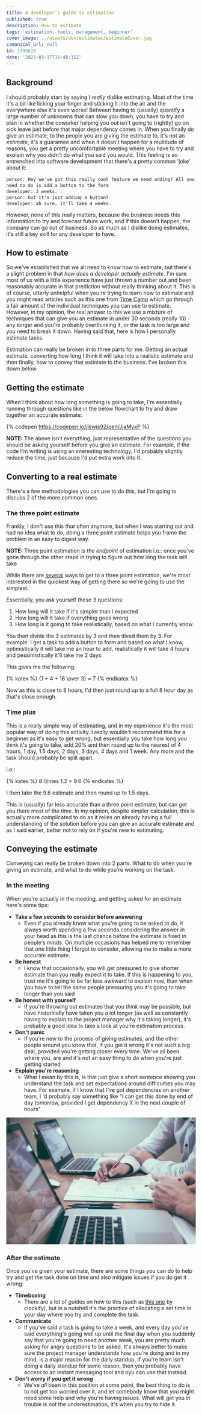 ```yaml
---
title: A developer's guide to estimation
published: true
description: How to estimate
tags: 'estimation, tools, management, beginner'
cover_image: ../assets/dev/estimates/estimateCover.jpg
canonical_url: null
id: 1395819
date: '2023-03-17T16:48:15Z'
---
```


## Background

I should probably start by saying I *really* dislike estimating.  Most of the time it's a bit like licking your finger and sticking it into the air and the everywhere else it's even worse! Between having to (usually) quantify a large number of unknowns that can slow you down, you have to try and plan in whether the coworker helping you out isn't going to (rightly) go on sick leave just before that major dependency comes in. When you finally do give an estimate, to the people you are giving the estimate to, it's not an *estimate*, it's a guarantee and when it doesn't happen for a multitude of reasons, you get a pretty uncomfortable meeting where you have to try and explain why you didn't do what you said you would.  This feeling is so entrenched into software development that there's a pretty common 'joke' about it:

```text
person: Hey we've got this really cool feature we need adding! All you need to do is add a button to the form
developer: 3 weeks.
person: but it's just adding a button?
developer: ah sure, it'll take 4 weeks.
```

However, none of this really matters, because the business needs this information to try and forecast future work, and if this doesn't happen, the company can go out of business.  So as much as I dislike doing estimates, it's still a key skill for any developer to have.

## How to estimate

So we've established that we all need to know how to estimate, but there's a slight problem in that *how does a developer actually estimate*.  I'm sure most of us with a little experience have just thrown a number out and been reasonably accurate in that prediction without really thinking about it.  This is of course, utterly unhelpful when you're trying to learn how to estimate and you might read articles such as this one from [Time Camp](https://www.timecamp.com/blog/2022/07/the-complete-guide-on-software-development-time-estimation/) which go through a fair amount of the individual techniques you can use to estimate.  However, in my opinion, the real answer to this we use a mixture of techniques that can give you an estimate in under 30 seconds (really 10) - any longer and you're probably overthinking it, or the task is too large and you need to break it down.  Having said that, here is how I personally estimate tasks.

Estimation can really be broken in to three parts for me.  Getting an actual estimate, converting how long I think it will take into a realistic estimate and then finally, how to convey that estimate to the business. I've broken this down below.

## Getting the estimate

When I think about how long something is going to take, I'm essentially running through questions like in the below flowchart to try and draw together an accurate estimate:

<!-- markdownlint-disable-next-line -->
{% codepen https://codepen.io/jlewis92/pen/JjaMyxP %}

**NOTE:** The above isn't everything, just representative of the questions you should be asking yourself before you give an estimate.  For example, if the code I'm writing is using an interesting technology, I'd probably slightly reduce the time, just because I'd put extra work into it.

## Converting to a real estimate

There's a few methodologies you can use to do this, but I'm going to discuss 2 of the more common ones.

### The three point estimate

Frankly, I don't use this *that* often anymore, but when I was starting out and had no idea what to do, doing a three point estimate helps you frame the problem in an easy to digest way.

**NOTE:** Three point estimation is the *endpoint* of estimation i.e.: once you've gone through the other steps in trying to figure out how long the task will take

While there are [several](https://en.wikipedia.org/wiki/Three-point_estimation) ways to get to a three point estimation, we're most interested in the quickest way of getting there so we're going to use the simplest.

Essentially, you ask yourself these 3 questions:

1. How long will it take if it's simpler than I expected
2. How long will it take if everything goes wrong
3. How long is it going to take realistically, based on what I currently know

You then divide the 3 estimates by 3 and then dived them by 3.  For example:  I get a task to add a button to form and based on what I know, optimistically it will take me an hour to add, realistically it will take 4 hours and pessimistically it'll take me 2 days.

This gives me the following:

{% katex %}
{1 + 4  + 16 \over 3} = 7
{% endkatex %}

Now as this is close to 8 hours, I'd then just round up to a full 8 hour day as that's close enough.

### Time plus

This is a really simple way of estimating, and in my experience it's the most popular way of doing this activity.  I *really* wouldn't recommend this for a beginner as it's easy to get wrong, but essentially you take how long you think it's going to take, add 20% and then round up to the nearest of 4 hours, 1 day, 1.5 days, 2 days, 3 days, 4 days and 1 week.  Any more and the task should probably be split apart.

i.e.:

{% katex %}
8 \times 1.2 =  9.6
{% endkatex %}

I then take the 9.6 estimate and then round up to 1.5 days.

This is (usually) far less accurate than a three point estimate, but can get you there most of the time.  In my opinion, despite simpler calculation, this is actually more complicated to do as it relies on already having a full understanding of the solution before you can give an accurate estimate and as I said earlier, better not to rely on if you're new to estimating.

## Conveying the estimate

Conveying can really be broken down into 2 parts.  What to do when you're giving an estimate, and what to do while you're working on the task.

### In the meeting

When you're actually in the meeting, and getting asked for an estimate here's some tips:

- **Take a few seconds to consider before answering**
  - Even if you already know what you're going to be asked to do, it always worth spending a few seconds considering the answer in your head as this is the last chance before the estimate is fixed in people's minds.  On multiple occasions has helped me to remember that one little thing I forgot to consider, allowing me to make a more accurate estimate.
- **Be honest**
  - I know that occasionally, you will get pressured to give shorter estimate than you really expect it to take.  If this is happening to you, trust me it's going to be far less awkward to explain now, than when you have to tell the same people pressuring you it's going to take longer than you said
- **Be honest with yourself**
  - If you're throwing out estimates that you *think* may be possible, but have historically have taken you a lot longer (as well as constantly having to explain to the project manager why it's taking longer), it's probably a good idea to take a look at you're estimation process.
- **Don't panic**
  - If you're new to the process of giving estimates, and the other people around you know that, if you get it wrong it's not such a big deal, provided you're getting closer every time.  We've all been where you, are and it's not an easy thing to do when you're just getting started
- **Explain you're reasoning**
  - What I mean by this is, is that just give a short sentence showing you understand the task and set expectations around difficulties you may have.  For example, if I know that I've got dependencies on another team, I 'd probably say something like "I can get this done by end of day tomorrow, provided I get dependency X in the next couple of hours".

![Estimation](../assets/dev/estimates/scott-graham-5fNmWej4tAA-unsplash.jpg)

### After the estimate

Once you've given your estimate, there are some things you can do to help try and get the task done on time and also mitigate issues if you do get it wrong:

- **Timeboxing**
  - There are a lot of guides on how to this (such as [this one](https://clockify.me/timeboxing) by clockify), but in a nutshell it's the practice of allocating a set time in your day where you try and complete the task.
- **Communicate**
  - If you've said a task is going to take a week, and every day you've said everything's going well up until the final day when you suddenly say that you're going to need another week, you are pretty much asking for angry questions to be asked.  It's always better to make sure the project manager understands how you're doing and in my mind, is a major reason for the daily standup.  If you're team isn't doing a daily standup for some reason, then you probably have access to an instant messaging tool and oyu can use that instead.
- **Don't worry if you get it wrong**
  - We've *all* been in this position at some point, the best thing to do is to not get too worried over it, and let somebody know that you might need some help and why you're having issues.  What will get you in trouble is not the underestimation, it's when you try to hide it.
